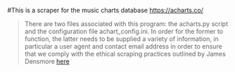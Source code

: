 #This is a scraper for the music charts database https://acharts.co/
>There are two files associated with this program: the acharts.py script and the configuration file achart_config.ini. In order for the former to function, the latter needs to be supplied a variety of information, in particular a user agent and contact email address in order to ensure that we comply with the ethical scraping practices outlined by James Densmore [here](https://towardsdatascience.com/ethics-in-web-scraping-b96b18136f01)
